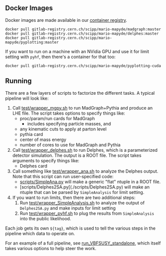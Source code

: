 ## Docker Images

Docker images are made available in our [container registry](../../../container_registry).

```
docker pull gitlab-registry.cern.ch/scipp/mario-mapyde/madgraph:master
docker pull gitlab-registry.cern.ch/scipp/mario-mapyde/delphes:master
docker pull gitlab-registry.cern.ch/scipp/mario-mapyde/pyplotting:master
```

If you want to run on a machine with an NVidia GPU and use it for limit setting with `pyhf`, then there's a container for that too:

```
docker pull gitlab-registry.cern.ch/scipp/mario-mapyde/pyplotting-cuda
```

## Running

There are a few layers of scripts to factorize the different tasks.  A typical pipeline will look like:

1. Call [test/wrapper_mgpy.sh](./test/wrapper_mgpy.s) to run MadGraph+Pythia and produce an LHE file.  The script takes options to specify things like:
    - proc/param/run cards for MadGraph
        - includes specifying particle masses, and
	- any kinematic cuts to apply at parton level
    - pythia card
    - center of mass energy
    - number of cores to use for MadGraph and Pythia
2. Call [test/wrapper_delphes.sh](./test/wrapper_delphes.sh) to run Delphes, which is a parameterized detector simulation.   The output is a ROOT file.  The script takes arguments to specify things like:
    - Delphes card
3. Call something like [test/wrapper_ana.sh](./test/wrapper_ana.sh) to analyze the Delphes output.  Note that this script can run user-specified code:
    - [scripts/SimpleAna.py](./scripts/SimpleAna.py) will make a generic "flat" ntuple in a ROOT file.
    - [scripts/Delphes2SA.py[(./scripts/Delphes2SA.py) will make an ntuple that can be parsed by `SimpleAnalysis` for limit setting.
4. If you want to run limits, then there are two additional steps:
    1. Run [test/wrapper_SimpleAnalysis.sh](./test/wrapper_SimpleAnalysis.sh) to analyze the output of `Delphes2SA.py` and make inputs for limit setting
    1. Run [test/wrapper_pyhf.sh](./test/wrapper_pyhf.sh) to plug the results from `SimpleAnalysis` into the public likelihood.

Each job gets its own `${tag}`, which is used to tell the various steps in the pipeline which data to operate on.

For an example of a full pipeline, see [run_VBFSUSY_standalone](run_VBFSUSY_standalone), which itself takes various options to help steer the work.



